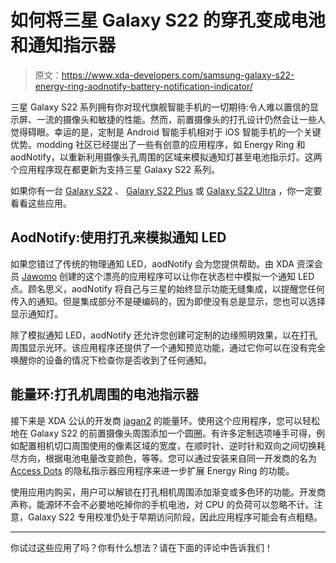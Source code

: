 # 如何将三星 Galaxy S22 的穿孔变成电池和通知指示器

> 原文：<https://www.xda-developers.com/samsung-galaxy-s22-energy-ring-aodnotify-battery-notification-indicator/>

三星 Galaxy S22 系列拥有你对现代旗舰智能手机的一切期待:令人难以置信的显示屏、一流的摄像头和敏捷的性能。然而，前置摄像头的打孔设计仍然会让一些人觉得碍眼。幸运的是，定制是 Android 智能手机相对于 iOS 智能手机的一个关键优势。modding 社区已经提出了一些有创意的应用程序，如 Energy Ring 和 aodNotify，以重新利用摄像头孔周围的区域来模拟通知灯甚至电池指示灯。这两个应用程序现在都更新为支持三星 Galaxy S22 系列。

如果你有一台 [Galaxy S22](https://www.xda-developers.com/samsung-galaxy-s22-review/) 、 [Galaxy S22 Plus](https://www.xda-developers.com/samsung-galaxy-s22-plus-review/) 或 [Galaxy S22 Ultra](https://www.xda-developers.com/samsung-galaxy-s22-ultra-review/) ，你一定要看看这些应用。

## AodNotify:使用打孔来模拟通知 LED

如果您错过了传统的物理通知 LED，aodNotify 会为您提供帮助。由 XDA 资深会员 [Jawomo](https://forum.xda-developers.com/m/jawomo.5759008/) 创建的这个漂亮的应用程序可以让你在状态栏中模拟一个通知 LED 点。顾名思义，aodNotify 将自己与三星的始终显示功能无缝集成，以提醒您任何传入的通知。但是集成部分不是硬编码的，因为即使没有总是显示，您也可以选择显示通知灯。

除了模拟通知 LED，aodNotify 还允许您创建可定制的边缘照明效果，以在打孔周围显示光环。该应用程序还提供了一个通知预览功能，通过它你可以在没有完全唤醒你的设备的情况下检查你是否收到了任何通知。

## 能量环:打孔机周围的电池指示器

接下来是 XDA 公认的开发商 [jagan2](https://forum.xda-developers.com/m/jagan2.1884109/) 的能量环。使用这个应用程序，您可以轻松地在 Galaxy S22 的前置摄像头周围添加一个圆圈。有许多定制选项唾手可得，例如配置相机切口周围使用的像素区域的宽度，在顺时针、逆时针和双向之间切换耗尽方向，根据电池电量改变颜色，等等。您可以通过安装来自同一开发商的名为 [Access Dots](https://forum.xda-developers.com/t/4135219/) 的隐私指示器应用程序来进一步扩展 Energy Ring 的功能。

使用应用内购买，用户可以解锁在打孔相机周围添加渐变或多色环的功能。开发商声称，能源环不会不必要地吃掉你的手机电池，对 CPU 的负荷可以忽略不计。注意，Galaxy S22 专用校准仍处于早期访问阶段，因此应用程序可能会有点粗糙。

* * *

你试过这些应用了吗？你有什么想法？请在下面的评论中告诉我们！